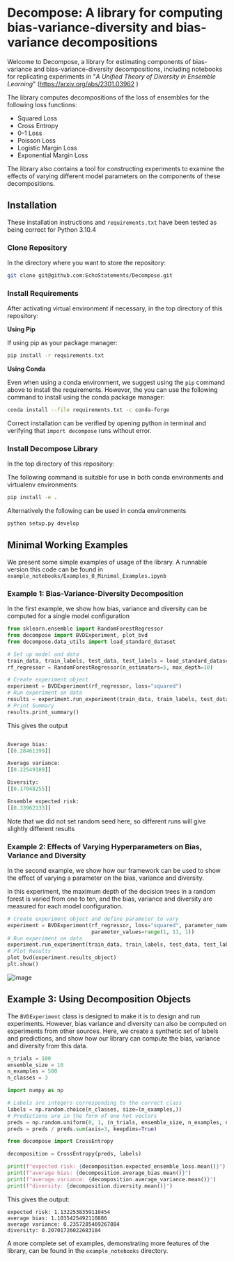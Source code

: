 # Decompose: A library for computing bias-variance-diversity and bias-variance decompositions

Welcome to Decompose, a library for estimating components of bias-variance and bias-variance-diversity decompositions, including notebooks for replicating experiments in "_A Unified Theory of Diversity in Ensemble Learning_" (https://arxiv.org/abs/2301.03962 )

The library computes decompositions of the loss of ensembles for the following loss functions:
- Squared Loss
- Cross Entropy
- 0-1 Loss
- Poisson Loss
- Logistic Margin Loss
- Exponential Margin Loss

The library also contains a tool for constructing experiments to examine the effects of varying different model parameters
on the components of these decompositions. 

## Installation
These installation instructions and `requirements.txt` have been tested as being correct for Python 3.10.4

### Clone Repository
In the directory where you want to store the repository:
```bash
git clone git@github.com:EchoStatements/Decompose.git 
```

### Install Requirements

After activating virtual environment if necessary, in the top directory of this repository:

**Using Pip**

If using pip as your package manager:

```bash
pip install -r requirements.txt
```

**Using Conda**

Even when using a conda environment, we suggest using the `pip` command above to install the requirements. However, the you can use the following command to install using the conda package manager:

```bash
conda install --file requirements.txt -c conda-forge
```

Correct installation can be verified by opening python in terminal and verifying that `import decompose` runs without error. 

### Install Decompose Library

In the top directory of this repository:

The following command is suitable for use in both conda environments and virtualenv environments:
```bash
pip install -e .
```

Alternatively the following can be used in conda environments

```bash
python setup.py develop
```

## Minimal Working Examples

We present some simple examples of usage of the library. A runnable version this code
can be found in `example_notebooks/Examples_0_Minimal_Examples.ipynb`

### Example 1: Bias-Variance-Diversity Decomposition
In the first example, we show how bias, variance and diversity can be computed for a single model configuration

```python
from sklearn.ensemble import RandomForestRegressor
from decompose import BVDExperiment, plot_bvd
from decompose.data_utils import load_standard_dataset

# Set up model and data
train_data, train_labels, test_data, test_labels = load_standard_dataset("california", 0.5, normalize_data=True)
rf_regressor = RandomForestRegressor(n_estimators=5, max_depth=10)

# Create experiment object
experiment = BVDExperiment(rf_regressor, loss="squared")
# Run experiment on data
results = experiment.run_experiment(train_data, train_labels, test_data, test_labels)
# Print Summary
results.print_summary()

```

This gives the output
```python

Average bias:
[[0.28461199]]

Average variance:
[[0.22549189]]

Diversity:
[[0.17048255]]

Ensemble expected risk:
[[0.33962133]]
```

Note that we did not set random seed here, so different runs will give slightly different results

### Example 2: Effects of Varying Hyperparameters on Bias, Variance and Diversity

In the second example, we show how our framework can be used to show the effect of 
varying a parameter on the bias, variance and diversity.

In this experiment, the maximum depth of the decision trees in a random forest is varied from one to ten, and the bias,
variance and diversity are measured for each model configuration.

```python
# Create experiment object and define parameter to vary
experiment = BVDExperiment(rf_regressor, loss="squared", parameter_name="max_depth",
                           parameter_values=range(1, 11, 1))
# Run experiment on data
experiment.run_experiment(train_data, train_labels, test_data, test_labels)
# Plot Results
plot_bvd(experiment.results_object)
plt.show()
```

![image](experiment_notebooks/images/minimal_example.png)

## Example 3: Using Decomposition Objects

The `BVDExperiment` class is designed to make it is to design and run experiments. 
However, bias variance and diversity can also be computed on experiments from other sources.
Here, we create a synthetic set of labels and predictions, and show how our library can compute  the bias, variance and diversity from this data.

```python
n_trials = 100
ensemble_size = 10
n_examples = 500
n_classes = 3

import numpy as np

# Labels are integers corresponding to the correct class
labels = np.random.choice(n_classes, size=(n_examples,))
# Predictions are in the form of one hot vectors
preds = np.random.uniform(0, 1, (n_trials, ensemble_size, n_examples, n_classes))
preds = preds / preds.sum(axis=3, keepdims=True)

from decompose import CrossEntropy

decomposition = CrossEntropy(preds, labels)

print(f"expected risk: {decomposition.expected_ensemble_loss.mean()}")
print(f"average bias: {decomposition.average_bias.mean()}")
print(f"average variance: {decomposition.average_variance.mean()}")
print(f"diversity: {decomposition.diversity.mean()}")

```
This gives the output:
```
expected risk: 1.1322538359110454
average bias: 1.1035425492110886
average variance: 0.2357285469267884
diversity: 0.20701726022683184
```

A more complete set of examples, demonstrating more features of the library, can be found in the `example_notebooks` directory.

